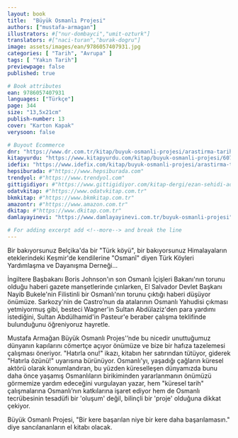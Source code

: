 ```yaml
---
layout: book
title:  "Büyük Osmanlı Projesi"
authors: ["mustafa-armagan"]
illustrators: #["nur-dombayci","umit-ozturk"]
translators: #["naci-turan","burak-dogru"]
image: assets/images/ean/9786057407931.jpg
categories: [ "Tarih", "Avrupa" ]
tags: [ "Yakın Tarih"]
previewpage: false
published: true

# Book attributes
ean: 9786057407931
languages: ["Türkçe"]
page: 344
size: "13,5x21cm"
publish-number: 13
cover: "Karton Kapak"
verysoon: false

# Buyout Ecommerce
dnr: "https://www.dr.com.tr/kitap/buyuk-osmanli-projesi/arastirma-tarih/tarih/osmanli-tarihi/urunno=0001962691001"
kitapyurdu: "https://www.kitapyurdu.com/kitap/buyuk-osmanli-projesi/607781.html&filter_name=B%C3%BCy%C3%BCk+Osmanl%C4%B1+Projesi"
idefix: "https://www.idefix.com/kitap/buyuk-osmanli-projesi/arastirma-tarih/tarih/osmanli-tarihi/urunno=0001962691001"
hepsiburada: #"https://www.hepsiburada.com"
trendyol: #"https://www.trendyol.com"
gittigidiyor: #"https://www.gittigidiyor.com/kitap-dergi/ezan-sehidi-adnan-menderes_pdp_732728793"
odatvkitap: #"https://www.odatvkitap.com.tr"
bkmkitap: #"https://www.bkmkitap.com.tr"
amazontr: #"https://www.amazon.com.tr"
dkitap: #"https://www.dkitap.com.tr"
damlayayinevi: "https://www.damlayayinevi.com.tr/buyuk-osmanli-projesi"

# For adding excerpt add <!--more--> and break the line
---
```

Bir bakıyorsunuz Belçika'da bir "Türk köyü", bir bakıyorsunuz Himalayaların eteklerindeki Keşmir'de kendilerine "Osmanî" diyen Türk Köyleri Yardımlaşma ve Dayanışma Derneği... 
<!--more-->

İngiltere Başbakanı Boris Johnson'ın son Osmanlı İçişleri Bakanı'nın torunu olduğu haberi gazete manşetlerinde çınlarken, El Salvador Devlet Başkanı Nayib Bukele'nin Filistinli bir Osmanlı'nın torunu çıktığı haberi düşüyor önümüze.
Sarkozy'nin de Castro’nun da atalarının Osmanlı Yahudisi çıkması yetmiyormuş gibi, besteci Wagner'in Sultan Abdülaziz'den para yardımı istediğini, Sultan Abdülhamid'in Pasteur'e beraber çalışma teklifinde bulunduğunu öğreniyoruz hayretle.

Mustafa Armağan Büyük Osmanlı Projes'’nde bu nicedir unuttuğumuz dünyanın kapılarını cömertçe açıyor önümüze ve bize bir hafıza tazelemesi çalışması öneriyor.
"Hatırla onu!" ikazı, kitabın her satırından tütüyor, giderek "Hatırla özünü!" uyarısına bürünüyor.
Osmanlı'yı, yaşadığı çağların küresel aktörü olarak konumlandıran, bu yüzden küreselleşen dünyamızda bunu daha önce yaşamış Osmanlıların birikiminden yararlanmanın önümüzü görmemize yardım edeceğini vurgulayan yazar, hem "küresel tarih" çalışmalarına Osmanlı’nın katkılarına işaret ediyor hem de Osmanlı tecrübesinin tesadüfi bir 'oluşum' değil, bilinçli bir 'proje' olduğuna dikkat çekiyor.

Büyük Osmanlı Projesi, "Bir kere başarılan niye bir kere daha başarılamasın." diye sancılananların el kitabı olacak.
